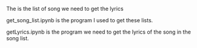 The is the list of song we need to get the lyrics

get_song_list.ipynb is the program I used to get these lists.

getLyrics.ipynb is the program we need to get the lyrics of the song in the song list.
